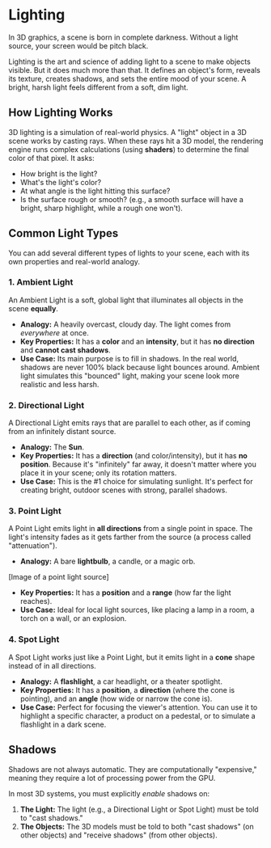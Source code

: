 # Lighting

In 3D graphics, a scene is born in complete darkness. Without a light source, your screen would be pitch black.

Lighting is the art and science of adding light to a scene to make objects visible. But it does much more than that. It defines an object's form, reveals its texture, creates shadows, and sets the entire mood of your scene. A bright, harsh light feels different from a soft, dim light.

## How Lighting Works

3D lighting is a simulation of real-world physics. A "light" object in a 3D scene works by casting rays. When these rays hit a 3D model, the rendering engine runs complex calculations (using **shaders**) to determine the final color of that pixel. It asks:

* How bright is the light?
* What's the light's color?
* At what angle is the light hitting this surface?
* Is the surface rough or smooth? (e.g., a smooth surface will have a bright, sharp highlight, while a rough one won't).

## Common Light Types

You can add several different types of lights to your scene, each with its own properties and real-world analogy.

### 1. Ambient Light
An Ambient Light is a soft, global light that illuminates all objects in the scene **equally**.

* **Analogy:** A heavily overcast, cloudy day. The light comes from *everywhere* at once.
* **Key Properties:** It has a **color** and an **intensity**, but it has **no direction** and **cannot cast shadows**.
* **Use Case:** Its main purpose is to fill in shadows. In the real world, shadows are never 100% black because light bounces around. Ambient light simulates this "bounced" light, making your scene look more realistic and less harsh.

### 2. Directional Light
A Directional Light emits rays that are parallel to each other, as if coming from an infinitely distant source.

* **Analogy:** The **Sun**. 
* **Key Properties:** It has a **direction** (and color/intensity), but it has **no position**. Because it's "infinitely" far away, it doesn't matter where you place it in your scene; only its rotation matters.
* **Use Case:** This is the #1 choice for simulating sunlight. It's perfect for creating bright, outdoor scenes with strong, parallel shadows.

### 3. Point Light
A Point Light emits light in **all directions** from a single point in space. The light's intensity fades as it gets farther from the source (a process called "attenuation").

* **Analogy:** A bare **lightbulb**, a candle, or a magic orb. 

[Image of a point light source]

* **Key Properties:** It has a **position** and a **range** (how far the light reaches).
* **Use Case:** Ideal for local light sources, like placing a lamp in a room, a torch on a wall, or an explosion.

### 4. Spot Light
A Spot Light works just like a Point Light, but it emits light in a **cone** shape instead of in all directions.

* **Analogy:** A **flashlight**, a car headlight, or a theater spotlight.
* **Key Properties:** It has a **position**, a **direction** (where the cone is pointing), and an **angle** (how wide or narrow the cone is).
* **Use Case:** Perfect for focusing the viewer's attention. You can use it to highlight a specific character, a product on a pedestal, or to simulate a flashlight in a dark scene.

## Shadows

Shadows are not always automatic. They are computationally "expensive," meaning they require a lot of processing power from the GPU.

In most 3D systems, you must explicitly *enable* shadows on:
1.  **The Light:** The light (e.g., a Directional Light or Spot Light) must be told to "cast shadows."
2.  **The Objects:** The 3D models must be told to both "cast shadows" (on other objects) and "receive shadows" (from other objects).
